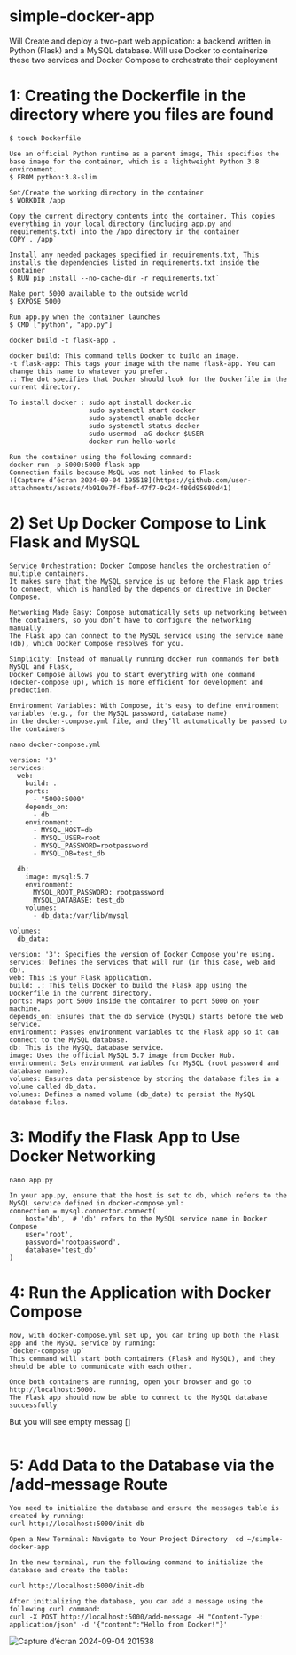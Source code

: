 # simple-docker-app
Will Create and deploy a two-part web application: a backend written in Python (Flask) and a MySQL database. Will use Docker to containerize these two services and Docker Compose to orchestrate their deployment

# 1: Creating the Dockerfile in the directory where you files are found

```
$ touch Dockerfile
```


```
Use an official Python runtime as a parent image, This specifies the base image for the container, which is a lightweight Python 3.8 environment.
$ FROM python:3.8-slim
```


```
Set/Create the working directory in the container
$ WORKDIR /app
```
```
Copy the current directory contents into the container, This copies everything in your local directory (including app.py and requirements.txt) into the /app directory in the container
COPY . /app`
```

```
Install any needed packages specified in requirements.txt, This installs the dependencies listed in requirements.txt inside the container 
$ RUN pip install --no-cache-dir -r requirements.txt`
```

```
Make port 5000 available to the outside world
$ EXPOSE 5000
```

```
Run app.py when the container launches
$ CMD ["python", "app.py"]
```
`docker build -t flask-app .`
```
docker build: This command tells Docker to build an image.
-t flask-app: This tags your image with the name flask-app. You can change this name to whatever you prefer.
.: The dot specifies that Docker should look for the Dockerfile in the current directory.
```


```
To install docker : sudo apt install docker.io
                    sudo systemctl start docker
                    sudo systemctl enable docker
                    sudo systemctl status docker
                    sudo usermod -aG docker $USER
                    docker run hello-world
```
                    
```
Run the container using the following command:
docker run -p 5000:5000 flask-app
Connection fails because MsQL was not linked to Flask
![Capture d’écran 2024-09-04 195518](https://github.com/user-attachments/assets/4b910e7f-fbef-47f7-9c24-f80d95680d41)

```

# 2) Set Up Docker Compose to Link Flask and MySQL
```
Service Orchestration: Docker Compose handles the orchestration of multiple containers.
It makes sure that the MySQL service is up before the Flask app tries to connect, which is handled by the depends_on directive in Docker Compose.

Networking Made Easy: Compose automatically sets up networking between the containers, so you don’t have to configure the networking manually.
The Flask app can connect to the MySQL service using the service name (db), which Docker Compose resolves for you.

Simplicity: Instead of manually running docker run commands for both MySQL and Flask,
Docker Compose allows you to start everything with one command (docker-compose up), which is more efficient for development and production.

Environment Variables: With Compose, it's easy to define environment variables (e.g., for the MySQL password, database name)
in the docker-compose.yml file, and they’ll automatically be passed to the containers
```
`nano docker-compose.yml`
```
version: '3'
services:
  web:
    build: .
    ports:
      - "5000:5000"
    depends_on:
      - db
    environment:
      - MYSQL_HOST=db
      - MYSQL_USER=root
      - MYSQL_PASSWORD=rootpassword
      - MYSQL_DB=test_db

  db:
    image: mysql:5.7
    environment:
      MYSQL_ROOT_PASSWORD: rootpassword
      MYSQL_DATABASE: test_db
    volumes:
      - db_data:/var/lib/mysql

volumes:
  db_data:
```
```
version: '3': Specifies the version of Docker Compose you're using.
services: Defines the services that will run (in this case, web and db).
web: This is your Flask application.
build: .: This tells Docker to build the Flask app using the Dockerfile in the current directory.
ports: Maps port 5000 inside the container to port 5000 on your machine.
depends_on: Ensures that the db service (MySQL) starts before the web service.
environment: Passes environment variables to the Flask app so it can connect to the MySQL database.
db: This is the MySQL database service.
image: Uses the official MySQL 5.7 image from Docker Hub.
environment: Sets environment variables for MySQL (root password and database name).
volumes: Ensures data persistence by storing the database files in a volume called db_data.
volumes: Defines a named volume (db_data) to persist the MySQL database files.
```
# 3: Modify the Flask App to Use Docker Networking
`nano app.py`
```
In your app.py, ensure that the host is set to db, which refers to the MySQL service defined in docker-compose.yml:
connection = mysql.connector.connect(
    host='db',  # 'db' refers to the MySQL service name in Docker Compose
    user='root',
    password='rootpassword',
    database='test_db'
)
```
# 4: Run the Application with Docker Compose
```
Now, with docker-compose.yml set up, you can bring up both the Flask app and the MySQL service by running:
`docker-compose up`
This command will start both containers (Flask and MySQL), and they should be able to communicate with each other.
```
```
Once both containers are running, open your browser and go to http://localhost:5000.
The Flask app should now be able to connect to the MySQL database successfully
```
But you will see empty messag []
```
```
# 5: Add Data to the Database via the /add-message Route
```
You need to initialize the database and ensure the messages table is created by running:
curl http://localhost:5000/init-db
```
`Open a New Terminal:
Navigate to Your Project Directory 
cd ~/simple-docker-app`

```
In the new terminal, run the following command to initialize the database and create the table:

curl http://localhost:5000/init-db
```
```
After initializing the database, you can add a message using the following curl command:
curl -X POST http://localhost:5000/add-message -H "Content-Type: application/json" -d '{"content":"Hello from Docker!"}'
```
![Capture d’écran 2024-09-04 201538](https://github.com/user-attachments/assets/d4f0c13f-01a4-473b-8376-5d80144ff6f3)
